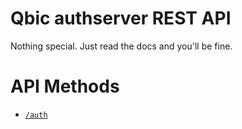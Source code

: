 # Qbic authserver REST API
Nothing special. Just read the docs and you'll be fine.

# API Methods
- [`/auth`](https://github.com/lugli-maccaferri/qbic-demo/blob/main/authserver/api/auth.md)
